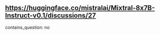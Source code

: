 ## https://huggingface.co/mistralai/Mixtral-8x7B-Instruct-v0.1/discussions/27

contains_question: no
